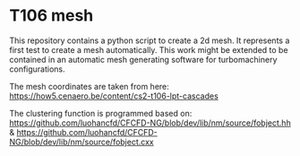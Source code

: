 # T106 mesh

This repository contains a python script to create a 2d mesh. It represents a
first test to create a mesh automatically. This work might be extended to be
contained in an automatic mesh generating software for turbomachinery
configurations.

The mesh coordinates are taken from here:
https://how5.cenaero.be/content/cs2-t106-lpt-cascades

The clustering function is programmed based on:
https://github.com/luohancfd/CFCFD-NG/blob/dev/lib/nm/source/fobject.hh &
https://github.com/luohancfd/CFCFD-NG/blob/dev/lib/nm/source/fobject.cxx